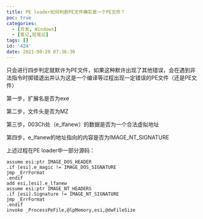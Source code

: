 ```yaml
---
title: PE loader如何判断PE文件确实是一个PE文件？
poc: true
categories:
  - [开发, Windows]
  - [笔记,短笔记]
tags: []
id: '424'
date: 2021-08-20 07:36:30
---
```


只会进行四步判定就默许为PE文件，如果这种默许出现了其他错误，会在遇到非法指令时掷错退出并认为这是一个编译等过程出现一定错误的PE文件（还是PE文件）

第一步，扩展名是否为exe

第二步，文件头是否为MZ

第三步，003Ch处（e\_lfanew）的数据是否为一个合法虚拟地址

第四步，e\_lfanew的地址指向的内容是否为IMAGE\_NT\_SIGNATURE

上述过程在PE loader中一部分源码：

```
assume esi:ptr IMAGE_DOS_HEADER
.if [esi].e_magic != IMAGE_DOS_SIGNATURE
jmp _ErrFormat
.endif
add esi,[esi].e_lfanew
assume esi:ptr IMAGE_NT_HEADERS
.if [esi].Signature != IMAGE_NT_SIGNATURE
jmp _ErrFormat
.endif
invoke _ProcessPeFile,@lpMemory,esi,@dwFileSize
```
